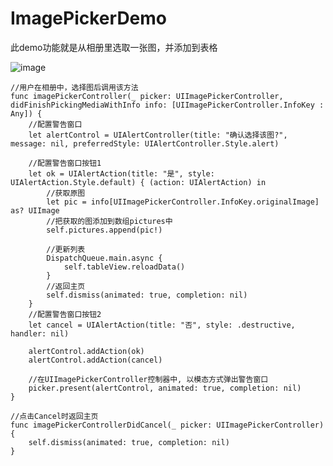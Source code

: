 # ImagePickerDemo
此demo功能就是从相册里选取一张图，并添加到表格

![image](https://github.com/Kimsswift/ImagePickerDemo/blob/master/ImagePickerDemo/g1.gif)


    //用户在相册中，选择图后调用该方法
    func imagePickerController(_ picker: UIImagePickerController, didFinishPickingMediaWithInfo info: [UIImagePickerController.InfoKey : Any]) {
        //配置警告窗口
        let alertControl = UIAlertController(title: "确认选择该图?", message: nil, preferredStyle: UIAlertController.Style.alert)
        
        //配置警告窗口按钮1
        let ok = UIAlertAction(title: "是", style: UIAlertAction.Style.default) { (action: UIAlertAction) in
            //获取原图
            let pic = info[UIImagePickerController.InfoKey.originalImage] as? UIImage
            //把获取的图添加到数组pictures中
            self.pictures.append(pic!)
            
            //更新列表
            DispatchQueue.main.async {
                self.tableView.reloadData()
            }
            //返回主页
            self.dismiss(animated: true, completion: nil)
        }
        //配置警告窗口按钮2
        let cancel = UIAlertAction(title: "否", style: .destructive, handler: nil)
        
        alertControl.addAction(ok)
        alertControl.addAction(cancel)
        
        //在UIImagePickerController控制器中, 以模态方式弹出警告窗口
        picker.present(alertControl, animated: true, completion: nil)
    }
    
    //点击Cancel时返回主页
    func imagePickerControllerDidCancel(_ picker: UIImagePickerController) {
        self.dismiss(animated: true, completion: nil)
    }
